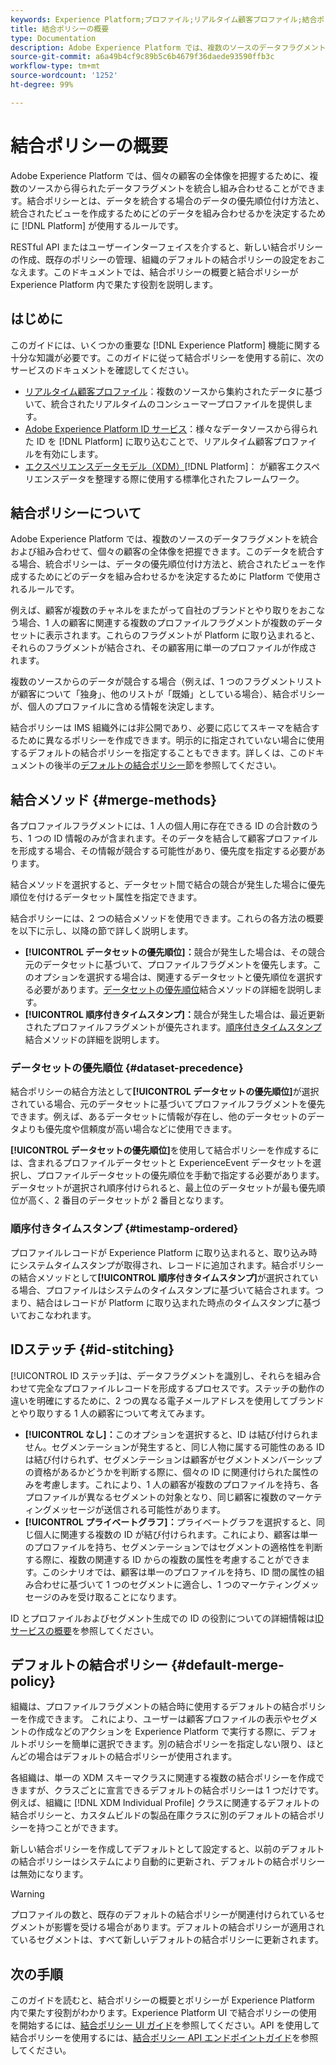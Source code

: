 ```yaml
---
keywords: Experience Platform;プロファイル;リアルタイム顧客プロファイル;結合ポリシー;UI;ユーザーインターフェイス;順序付きタイムスタンプ;データセットの優先順位
title: 結合ポリシーの概要
type: Documentation
description: Adobe Experience Platform では、複数のソースのデータフラグメントを統合および組み合わせて、個々の顧客の全体像を把握できます。結合ポリシーとは、データを統合する場合のデータの優先順位付け方法と、統合されたビューを作成するためにどのデータを組み合わせるかを決定するために Platform が使用するルールです。
source-git-commit: a6a49b4cf9c89b5c6b4679f36daede93590ffb3c
workflow-type: tm+mt
source-wordcount: '1252'
ht-degree: 99%

---
```



# 結合ポリシーの概要

Adobe Experience Platform では、個々の顧客の全体像を把握するために、複数のソースから得られたデータフラグメントを統合し組み合わせることができます。結合ポリシーとは、データを統合する場合のデータの優先順位付け方法と、統合されたビューを作成するためにどのデータを組み合わせるかを決定するために [!DNL Platform] が使用するルールです。

RESTful API またはユーザーインターフェイスを介すると、新しい結合ポリシーの作成、既存のポリシーの管理、組織のデフォルトの結合ポリシーの設定をおこなえます。このドキュメントでは、結合ポリシーの概要と結合ポリシーが Experience Platform 内で果たす役割を説明します。

## はじめに

このガイドには、いくつかの重要な [!DNL Experience Platform] 機能に関する十分な知識が必要です。このガイドに従って結合ポリシーを使用する前に、次のサービスのドキュメントを確認してください。

* [リアルタイム顧客プロファイル](../home.md)：複数のソースから集約されたデータに基づいて、統合されたリアルタイムのコンシューマープロファイルを提供します。
* [Adobe Experience Platform ID サービス](../../identity-service/home.md)：様々なデータソースから得られた ID を [!DNL Platform] に取り込むことで、リアルタイム顧客プロファイルを有効にします。
* [エクスペリエンスデータモデル（XDM）](../../xdm/home.md)[!DNL Platform]： が顧客エクスペリエンスデータを整理する際に使用する標準化されたフレームワーク。

## 結合ポリシーについて

Adobe Experience Platform では、複数のソースのデータフラグメントを統合および組み合わせて、個々の顧客の全体像を把握できます。このデータを統合する場合、統合ポリシーは、データの優先順位付け方法と、統合されたビューを作成するためにどのデータを組み合わせるかを決定するために Platform で使用されるルールです。

例えば、顧客が複数のチャネルをまたがって自社のブランドとやり取りをおこなう場合、1 人の顧客に関連する複数のプロファイルフラグメントが複数のデータセットに表示されます。これらのフラグメントが Platform に取り込まれると、それらのフラグメントが結合され、その顧客用に単一のプロファイルが作成されます。

複数のソースからのデータが競合する場合（例えば、1 つのフラグメントリストが顧客について「独身」、他のリストが「既婚」としている場合）、結合ポリシーが、個人のプロファイルに含める情報を決定します。

結合ポリシーは IMS 組織外には非公開であり、必要に応じてスキーマを結合するために異なるポリシーを作成できます。明示的に指定されていない場合に使用するデフォルトの結合ポリシーを指定することもできます。詳しくは、このドキュメントの後半の[デフォルトの結合ポリシー](#default-merge-policy)節を参照してください。

## 結合メソッド {#merge-methods}

各プロファイルフラグメントには、1 人の個人用に存在できる ID の合計数のうち、1 つの ID 情報のみが含まれます。そのデータを結合して顧客プロファイルを形成する場合、その情報が競合する可能性があり、優先度を指定する必要があります。

結合メソッドを選択すると、データセット間で結合の競合が発生した場合に優先順位を付けるデータセット属性を指定できます。

結合ポリシーには、2 つの結合メソッドを使用できます。これらの各方法の概要を以下に示し、以降の節で詳しく説明します。

* **[!UICONTROL データセットの優先順位]：**&#x200B;競合が発生した場合は、その競合元のデータセットに基づいて、プロファイルフラグメントを優先します。このオプションを選択する場合は、関連するデータセットと優先順位を選択する必要があります。[データセットの優先順位](#dataset-precedence)結合メソッドの詳細を説明します。
* **[!UICONTROL 順序付きタイムスタンプ]：**&#x200B;競合が発生した場合は、最近更新されたプロファイルフラグメントが優先されます。[順序付きタイムスタンプ](#timestamp-ordered)結合メソッドの詳細を説明します。

### データセットの優先順位 {#dataset-precedence}

結合ポリシーの結合方法として&#x200B;**[!UICONTROL データセットの優先順位]**&#x200B;が選択されている場合、元のデータセットに基づいてプロファイルフラグメントを優先できます。例えば、あるデータセットに情報が存在し、他のデータセットのデータよりも優先度や信頼度が高い場合などに使用できます。

**[!UICONTROL データセットの優先順位]**&#x200B;を使用して結合ポリシーを作成するには、含まれるプロファイルデータセットと ExperienceEvent データセットを選択し、プロファイルデータセットの優先順位を手動で指定する必要があります。データセットが選択され順序付けられると、最上位のデータセットが最も優先順位が高く、2 番目のデータセットが 2 番目となります。

### 順序付きタイムスタンプ {#timestamp-ordered}

プロファイルレコードが Experience Platform に取り込まれると、取り込み時にシステムタイムスタンプが取得され、レコードに追加されます。結合ポリシーの結合メソッドとして&#x200B;**[!UICONTROL 順序付きタイムスタンプ]**&#x200B;が選択されている場合、プロファイルはシステムのタイムスタンプに基づいて結合されます。つまり、結合はレコードが Platform に取り込まれた時点のタイムスタンプに基づいておこなわれます。

## IDステッチ {#id-stitching}

[!UICONTROL ID ステッチ]は、データフラグメントを識別し、それらを組み合わせて完全なプロファイルレコードを形成するプロセスです。ステッチの動作の違いを明確にするために、2 つの異なる電子メールアドレスを使用してブランドとやり取りする 1 人の顧客について考えてみます。

* **[!UICONTROL なし]：**&#x200B;このオプションを選択すると、ID は結び付けられません。セグメンテーションが発生すると、同じ人物に属する可能性のある ID は結び付けられず、セグメンテーションは顧客がセグメントメンバーシップの資格があるかどうかを判断する際に、個々の ID に関連付けられた属性のみを考慮します。これにより、1 人の顧客が複数のプロファイルを持ち、各プロファイルが異なるセグメントの対象となり、同じ顧客に複数のマーケティングメッセージが送信される可能性があります。
* **[!UICONTROL プライベートグラフ]：**&#x200B;プライベートグラフを選択すると、同じ個人に関連する複数の ID が結び付けられます。これにより、顧客は単一のプロファイルを持ち、セグメンテーションではセグメントの適格性を判断する際に、複数の関連する ID からの複数の属性を考慮することができます。このシナリオでは、顧客は単一のプロファイルを持ち、ID 間の属性の組み合わせに基づいて 1 つのセグメントに適合し、1 つのマーケティングメッセージのみを受け取ることになります。

ID とプロファイルおよびセグメント生成での ID の役割についての詳細情報は[ID サービスの概要](../../identity-service/home.md)を参照してください。

## デフォルトの結合ポリシー {#default-merge-policy}

組織は、プロファイルフラグメントの結合時に使用するデフォルトの結合ポリシーを作成できます。 これにより、ユーザーは顧客プロファイルの表示やセグメントの作成などのアクションを Experience Platform で実行する際に、デフォルトポリシーを簡単に選択できます。別の結合ポリシーを指定しない限り、ほとんどの場合はデフォルトの結合ポリシーが使用されます。

各組織は、単一の XDM スキーマクラスに関連する複数の結合ポリシーを作成できますが、クラスごとに宣言できるデフォルトの結合ポリシーは 1 つだけです。例えば、組織に [!DNL XDM Individual Profile] クラスに関連するデフォルトの結合ポリシーと、カスタムビルドの製品在庫クラスに別のデフォルトの結合ポリシーを持つことができます。

新しい結合ポリシーを作成してデフォルトとして設定すると、以前のデフォルトの結合ポリシーはシステムにより自動的に更新され、デフォルトの結合ポリシーは無効になります。

>[!WARNING]
>
>プロファイルの数と、既存のデフォルトの結合ポリシーが関連付けられているセグメントが影響を受ける場合があります。デフォルトの結合ポリシーが適用されているセグメントは、すべて新しいデフォルトの結合ポリシーに更新されます。

## 次の手順

このガイドを読むと、結合ポリシーの概要とポリシーが Experience Platform 内で果たす役割がわかります。Experience Platform UI で結合ポリシーの使用を開始するには、[結合ポリシー UI ガイド](ui-guide.md)を参照してください。API を使用して結合ポリシーを使用するには、[結合ポリシー API エンドポイントガイド](../api/merge-policies.md)を参照してください。
